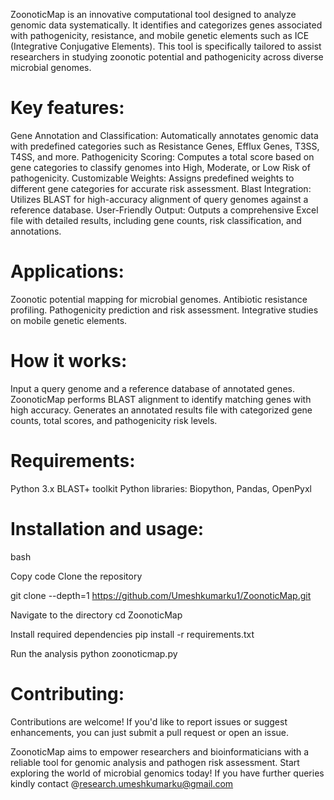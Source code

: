 ZoonoticMap is an innovative computational tool designed to analyze genomic data systematically. It identifies and categorizes genes associated with pathogenicity, resistance, and mobile genetic elements such as ICE (Integrative Conjugative Elements). This tool is specifically tailored to assist researchers in studying zoonotic potential and pathogenicity across diverse microbial genomes.

# Key features:
Gene Annotation and Classification: Automatically annotates genomic data with predefined categories such as Resistance Genes, Efflux Genes, T3SS, T4SS, and more.
Pathogenicity Scoring: Computes a total score based on gene categories to classify genomes into High, Moderate, or Low Risk of pathogenicity.
Customizable Weights: Assigns predefined weights to different gene categories for accurate risk assessment.
Blast Integration: Utilizes BLAST for high-accuracy alignment of query genomes against a reference database.
User-Friendly Output: Outputs a comprehensive Excel file with detailed results, including gene counts, risk classification, and annotations.

# Applications:
Zoonotic potential mapping for microbial genomes.
Antibiotic resistance profiling.
Pathogenicity prediction and risk assessment.
Integrative studies on mobile genetic elements.

# How it works:
Input a query genome and a reference database of annotated genes.
ZoonoticMap performs BLAST alignment to identify matching genes with high accuracy.
Generates an annotated results file with categorized gene counts, total scores, and pathogenicity risk levels.

# Requirements:
Python 3.x
BLAST+ toolkit
Python libraries: Biopython, Pandas, OpenPyxl

# Installation and usage:
bash

Copy code
Clone the repository

git clone --depth=1 https://github.com/Umeshkumarku1/ZoonoticMap.git

Navigate to the directory
cd ZoonoticMap

Install required dependencies
pip install -r requirements.txt

Run the analysis
python zoonoticmap.py

# Contributing:
Contributions are welcome! If you'd like to report issues or suggest enhancements, you can just submit a pull request or open an issue.

ZoonoticMap aims to empower researchers and bioinformaticians with a reliable tool for genomic analysis and pathogen risk assessment. Start exploring the world of microbial genomics today! If you have further queries kindly contact @research.umeshkumarku@gmail.com 

